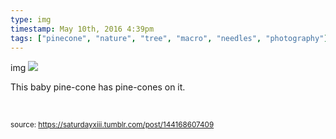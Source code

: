 ```yaml
---
type: img
timestamp: May 10th, 2016 4:39pm
tags: ["pinecone", "nature", "tree", "macro", "needles", "photography"]
---
```

img
<img src="https://saturdayxiii.github.io/media/144168607409.jpg"/>
                                                                                          


This baby pine-cone has pine-cones on it.

<br/>
 
                                    
                
                
                
                
                                
<small>source: https://saturdayxiii.tumblr.com/post/144168607409</small>